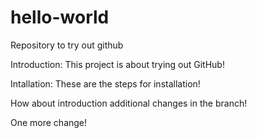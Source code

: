 # hello-world
Repository to try out github

Introduction: 
This project is about trying out GitHub! 

Intallation:
These are the steps for installation!

How about introduction additional changes in the branch!

One more change!
